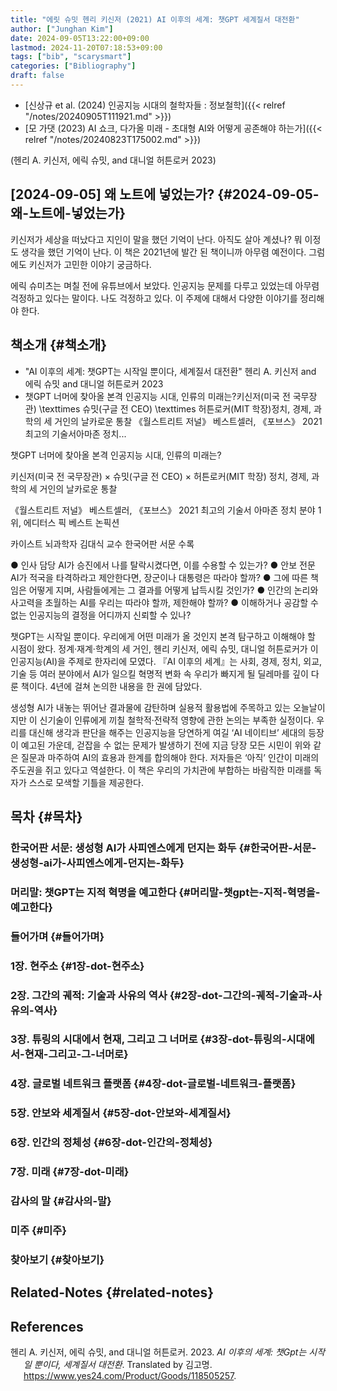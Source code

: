 ```yaml
---
title: "에릿 슈밋 헨리 키신저 (2021) AI 이후의 세계: 챗GPT 세계질서 대전환"
author: ["Junghan Kim"]
date: 2024-09-05T13:22:00+09:00
lastmod: 2024-11-20T07:18:53+09:00
tags: ["bib", "scarysmart"]
categories: ["Bibliography"]
draft: false
---
```


-   [신상규 et al. (2024) 인공지능 시대의 철학자들 : 정보철학]({{< relref "/notes/20240905T111921.md" >}})
-   [모 가댓 (2023) AI 쇼크, 다가올 미래 - 초대형 AI와 어떻게 공존해야 하는가]({{< relref "/notes/20240823T175002.md" >}})

(헨리 A. 키신저, 에릭 슈밋, and 대니얼 허튼로커 2023)


## [2024-09-05] 왜 노트에 넣었는가? {#2024-09-05-왜-노트에-넣었는가}

키신저가 세상을 떠났다고 지인이 말을 했던 기억이 난다. 아직도 살아 계셨나? 뭐 이정도 생각을 했던 기억이 난다. 이 책은 2021년에 발간 된 책이니까 아무렴 예전이다. 그럼에도 키신저가 고민한 이야기 궁금하다.

에릭 슈미츠는 며칠 전에 유튜브에서 보았다. 인공지능 문제를 다루고 있었는데 아무렴 걱정하고 있다는 말이다. 나도 걱정하고 있다. 이 주제에 대해서 다양한 이야기를 정리해야 한다.


## 책소개 {#책소개}

-   "AI 이후의 세계: 챗GPT는 시작일 뿐이다, 세계질서 대전환" 헨리 A. 키신저 and 에릭 슈밋 and 대니얼 허튼로커 2023
-   챗GPT 너머에 찾아올 본격 인공지능 시대, 인류의 미래는?키신저(미국 전 국무장관) \texttimes 슈밋(구글 전 CEO) \texttimes 허튼로커(MIT 학장)정치, 경제, 과학의 세 거인의 날카로운 통찰 《월스트리트 저널》 베스트셀러, 《포브스》 2021 최고의 기술서아마존 정치...

챗GPT 너머에 찾아올 본격 인공지능 시대, 인류의 미래는?

키신저(미국 전 국무장관) × 슈밋(구글 전 CEO) × 허튼로커(MIT 학장) 정치, 경제, 과학의 세 거인의 날카로운 통찰

《월스트리트 저널》 베스트셀러, 《포브스》 2021 최고의 기술서 아마존 정치 분야 1위, 에디터스 픽 베스트 논픽션

카이스트 뇌과학자 김대식 교수 한국어판 서문 수록

● 인사 담당 AI가 승진에서 나를 탈락시켰다면, 이를 수용할 수 있는가? ● 안보 전문 AI가 적국을 타격하라고 제안한다면, 장군이나 대통령은 따라야 할까? ● 그에 따른 책임은 어떻게 지며, 사람들에게는 그 결과를 어떻게 납득시킬 것인가? ● 인간의 논리와 사고력을 초월하는 AI를 우리는 따라야 할까, 제한해야 할까? ● 이해하거나 공감할 수 없는 인공지능의 결정을 어디까지 신뢰할 수 있나?

챗GPT는 시작일 뿐이다. 우리에게 어떤 미래가 올 것인지 본격 탐구하고 이해해야 할 시점이 왔다. 정계·재계·학계의 세 거인, 헨리 키신저, 에릭 슈밋, 대니얼 허튼로커가 이 인공지능(AI)을 주제로 한자리에 모였다. 『AI 이후의 세계』는 사회, 경제, 정치, 외교, 기술 등 여러 분야에서 AI가 일으킬 혁명적 변화 속 우리가 빠지게 될 딜레마를 깊이 다룬 책이다. 4년에 걸쳐 논의한 내용을 한 권에 담았다.

생성형 AI가 내놓는 뛰어난 결과물에 감탄하며 실용적 활용법에 주목하고 있는 오늘날이지만 이 신기술이 인류에게 끼칠 철학적·전략적 영향에 관한 논의는 부족한 실정이다. 우리를 대신해 생각과 판단을 해주는 인공지능을 당연하게 여길 ‘AI 네이티브’ 세대의 등장이 예고된 가운데, 걷잡을 수 없는 문제가 발생하기 전에 지금 당장 모든 시민이 위와 같은 질문과 마주하여 AI의 효용과 한계를 합의해야 한다. 저자들은 ‘아직’ 인간이 미래의 주도권을 쥐고 있다고 역설한다. 이 책은 우리의 가치관에 부합하는 바람직한 미래를 독자가 스스로 모색할 기틀을 제공한다.


## 목차 {#목차}


### 한국어판 서문: 생성형 AI가 사피엔스에게 던지는 화두 {#한국어판-서문-생성형-ai가-사피엔스에게-던지는-화두}


### 머리말: 챗GPT는 지적 혁명을 예고한다 {#머리말-챗gpt는-지적-혁명을-예고한다}


### 들어가며 {#들어가며}


### 1장. 현주소 {#1장-dot-현주소}


### 2장. 그간의 궤적: 기술과 사유의 역사 {#2장-dot-그간의-궤적-기술과-사유의-역사}


### 3장. 튜링의 시대에서 현재, 그리고 그 너머로 {#3장-dot-튜링의-시대에서-현재-그리고-그-너머로}


### 4장. 글로벌 네트워크 플랫폼 {#4장-dot-글로벌-네트워크-플랫폼}


### 5장. 안보와 세계질서 {#5장-dot-안보와-세계질서}


### 6장. 인간의 정체성 {#6장-dot-인간의-정체성}


### 7장. 미래 {#7장-dot-미래}


### 감사의 말 {#감사의-말}


### 미주 {#미주}


### 찾아보기 {#찾아보기}


## Related-Notes {#related-notes}

## References

<style>.csl-entry{text-indent: -1.5em; margin-left: 1.5em;}</style><div class="csl-bib-body">
  <div class="csl-entry">헨리 A. 키신저, 에릭 슈밋, and 대니얼 허튼로커. 2023. <i>AI 이후의 세계: 챗Gpt는 시작일 뿐이다, 세계질서 대전환</i>. Translated by 김고명. <a href="https://www.yes24.com/Product/Goods/118505257">https://www.yes24.com/Product/Goods/118505257</a>.</div>
</div>
